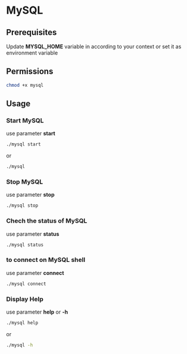 # MySQL

## Prerequisites
Update **MYSQL_HOME** variable in according to your context or
set it as environment variable

## Permissions

``` bash
chmod +x mysql
```
## Usage

### Start MySQL

use parameter **start**
``` bash
./mysql start
```

or 

``` bash
./mysql
```
  
### Stop MySQL

use parameter **stop**
``` bash
./mysql stop
```

### Chech the status of MySQL

use parameter **status**
``` bash
./mysql status
```

### to connect on MySQL shell

use parameter **connect**
``` bash
./mysql connect
```

### Display Help

use parameter **help** or  **-h**

```bash
./mysql help
```

or

``` bash
./mysql -h
```
